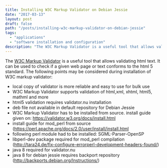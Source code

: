 ```yaml
---
title: Installing W3C Markup Validator on Debian Jessie
date: "2017-03-13"
layout: post
draft: false
path: "/posts/installing-w3c-markup-validator-on-debian-jessie"
tags:
  - "applications"
  - "software installation and configuration"
description: "The W3C Markup Validator is a useful tool that allows validating HTML text. It can be used to check if a given web page or text conforms to the HTML 5 standard."
---
```


The [W3C Markup Validator](https://validator.w3.org/docs/install.html) is a useful tool that allows validating html text. It can be used to check if a given web page or text conforms to the html 5 standard. The following points may be considered during installation of W3C markup validator:

* local copy of validator is more reliable and easy to use for bulk use
* W3C Markup Validator supports validation of html,xml, xhtml, html5, mathml and more
* html5 validation requires validator.nu installation
* deb file not available in default repository for Debian Jessie
* W3C Markup Validator has to be installed from source. install guide given on: https://validator.w3.org/docs/install.html
* install guide for mod_perl from source (https://perl.apache.org/docs/2.0/user/install/install.html
* following perl module had to be installed: SGML-Parser-OpenSP
* libperl-dev package required for mod_perl compilation (http://tara24.de/fix-configure-errorperl-development-headers-found/)
* java 8 required for validator.nu
* java 8 for debian jessie requires backport repository (http://backports.debian.org/Instructions/)
